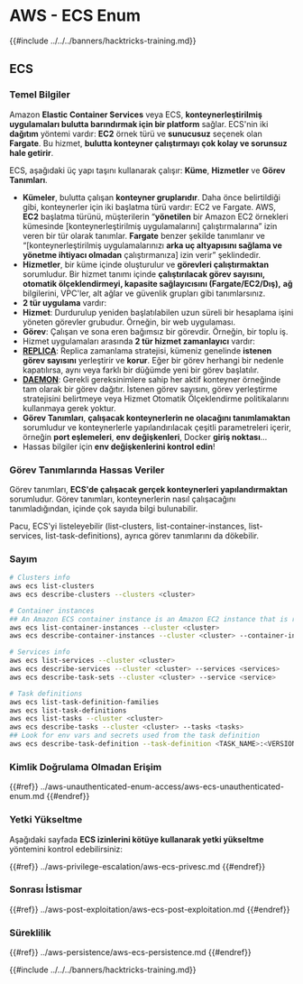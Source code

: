 # AWS - ECS Enum

{{#include ../../../banners/hacktricks-training.md}}

## ECS

### Temel Bilgiler

Amazon **Elastic Container Services** veya ECS, **konteynerleştirilmiş uygulamaları bulutta barındırmak için bir platform** sağlar. ECS'nin iki **dağıtım** yöntemi vardır: **EC2** örnek türü ve **sunucusuz** seçenek olan **Fargate**. Bu hizmet, **bulutta konteyner çalıştırmayı çok kolay ve sorunsuz hale getirir**.

ECS, aşağıdaki üç yapı taşını kullanarak çalışır: **Küme**, **Hizmetler** ve **Görev Tanımları**.

- **Kümeler**, bulutta çalışan **konteyner gruplarıdır**. Daha önce belirtildiği gibi, konteynerler için iki başlatma türü vardır: EC2 ve Fargate. AWS, **EC2** başlatma türünü, müşterilerin “**yönetilen** bir Amazon EC2 örnekleri kümesinde \[konteynerleştirilmiş uygulamalarını] çalıştırmalarına” izin veren bir tür olarak tanımlar. **Fargate** benzer şekilde tanımlanır ve “\[konteynerleştirilmiş uygulamalarınızı **arka uç altyapısını sağlama ve yönetme ihtiyacı olmadan** çalıştırmanıza] izin verir” şeklindedir.
- **Hizmetler**, bir küme içinde oluşturulur ve **görevleri çalıştırmaktan** sorumludur. Bir hizmet tanımı içinde **çalıştırılacak görev sayısını, otomatik ölçeklendirmeyi, kapasite sağlayıcısını (Fargate/EC2/Dış),** **ağ** bilgilerini, VPC'ler, alt ağlar ve güvenlik grupları gibi tanımlarsınız.
- **2 tür uygulama** vardır:
- **Hizmet**: Durdurulup yeniden başlatılabilen uzun süreli bir hesaplama işini yöneten görevler grubudur. Örneğin, bir web uygulaması.
- **Görev**: Çalışan ve sona eren bağımsız bir görevdir. Örneğin, bir toplu iş.
- Hizmet uygulamaları arasında **2 tür hizmet zamanlayıcı** vardır:
- [**REPLICA**](https://docs.aws.amazon.com/AmazonECS/latest/developerguide/ecs_services.html): Replica zamanlama stratejisi, kümeniz genelinde **istenen görev sayısını** yerleştirir ve **korur**. Eğer bir görev herhangi bir nedenle kapatılırsa, aynı veya farklı bir düğümde yeni bir görev başlatılır.
- [**DAEMON**](https://docs.aws.amazon.com/AmazonECS/latest/developerguide/ecs_services.html): Gerekli gereksinimlere sahip her aktif konteyner örneğinde tam olarak bir görev dağıtır. İstenen görev sayısını, görev yerleştirme stratejisini belirtmeye veya Hizmet Otomatik Ölçeklendirme politikalarını kullanmaya gerek yoktur.
- **Görev Tanımları**, **çalışacak konteynerlerin ne olacağını tanımlamaktan** sorumludur ve konteynerlerle yapılandırılacak çeşitli parametreleri içerir, örneğin **port eşlemeleri**, **env değişkenleri**, Docker **giriş noktası**...
- Hassas bilgiler için **env değişkenlerini kontrol edin**!

### Görev Tanımlarında Hassas Veriler

Görev tanımları, **ECS'de çalışacak gerçek konteynerleri yapılandırmaktan** sorumludur. Görev tanımları, konteynerlerin nasıl çalışacağını tanımladığından, içinde çok sayıda bilgi bulunabilir.

Pacu, ECS'yi listeleyebilir (list-clusters, list-container-instances, list-services, list-task-definitions), ayrıca görev tanımlarını da dökebilir.

### Sayım
```bash
# Clusters info
aws ecs list-clusters
aws ecs describe-clusters --clusters <cluster>

# Container instances
## An Amazon ECS container instance is an Amazon EC2 instance that is running the Amazon ECS container agent and has been registered into an Amazon ECS cluster.
aws ecs list-container-instances --cluster <cluster>
aws ecs describe-container-instances --cluster <cluster> --container-instances <container_instance_arn>

# Services info
aws ecs list-services --cluster <cluster>
aws ecs describe-services --cluster <cluster> --services <services>
aws ecs describe-task-sets --cluster <cluster> --service <service>

# Task definitions
aws ecs list-task-definition-families
aws ecs list-task-definitions
aws ecs list-tasks --cluster <cluster>
aws ecs describe-tasks --cluster <cluster> --tasks <tasks>
## Look for env vars and secrets used from the task definition
aws ecs describe-task-definition --task-definition <TASK_NAME>:<VERSION>
```
### Kimlik Doğrulama Olmadan Erişim

{{#ref}}
../aws-unauthenticated-enum-access/aws-ecs-unauthenticated-enum.md
{{#endref}}

### Yetki Yükseltme

Aşağıdaki sayfada **ECS izinlerini kötüye kullanarak yetki yükseltme** yöntemini kontrol edebilirsiniz:

{{#ref}}
../aws-privilege-escalation/aws-ecs-privesc.md
{{#endref}}

### Sonrası İstismar

{{#ref}}
../aws-post-exploitation/aws-ecs-post-exploitation.md
{{#endref}}

### Süreklilik

{{#ref}}
../aws-persistence/aws-ecs-persistence.md
{{#endref}}

{{#include ../../../banners/hacktricks-training.md}}
